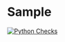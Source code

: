 # Sample
[![Python Checks](https://github.com/ic-designer/python-labtest/actions/workflows/python-checks.yml/badge.svg)](https://github.com/ic-designer/python-labtest/actions/workflows/python-checks.yml)
